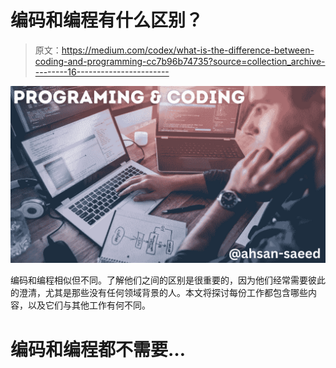# 编码和编程有什么区别？

> 原文：<https://medium.com/codex/what-is-the-difference-between-coding-and-programming-cc7b96b74735?source=collection_archive---------16----------------------->

![](img/f0761569d7e632e779db696700eb190d.png)

编码和编程相似但不同。了解他们之间的区别是很重要的，因为他们经常需要彼此的澄清，尤其是那些没有任何领域背景的人。本文将探讨每份工作都包含哪些内容，以及它们与其他工作有何不同。

# 编码和编程都不需要…